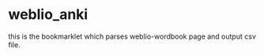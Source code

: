 weblio_anki
===========

this is the bookmarklet which parses weblio-wordbook page and output csv file.
